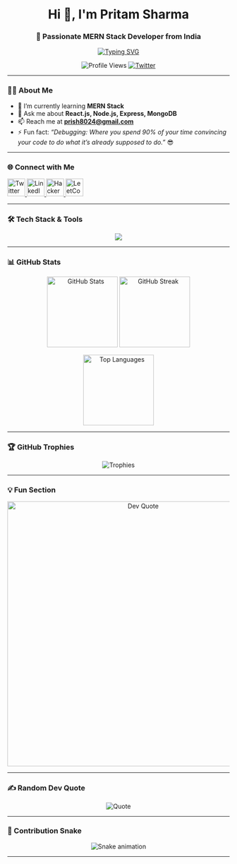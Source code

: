 <!-- Profile Header -->
<h1 align="center">Hi 👋, I'm Pritam Sharma</h1>
<h3 align="center">🚀 Passionate MERN Stack Developer from India</h3>

<!-- Typing Animation -->
<p align="center">
  <a href="https://git.io/typing-svg">
    <img src="https://readme-typing-svg.demolab.com?font=Fira+Code&weight=500&size=22&pause=1000&color=0E75B6&center=true&vCenter=true&width=600&lines=Full+Stack+Developer+%7C+MERN+Stack;React.js+%7C+Node.js+%7C+Express+%7C+MongoDB;Always+learning+new+technologies;Building+modern+web+apps+%F0%9F%9A%80" alt="Typing SVG" />
  </a>
</p>

<!-- Profile Views & Followers -->
<p align="center">
  <img src="https://komarev.com/ghpvc/?username=pritam-sharma&label=Profile%20views&color=0e75b6&style=flat" alt="Profile Views" />
  <a href="https://twitter.com/iamprish" target="blank">
    <img src="https://img.shields.io/twitter/follow/iamprish?logo=twitter&style=for-the-badge" alt="Twitter" />
  </a>
</p>

---

### 👨‍💻 About Me  
- 🌱 I’m currently learning **MERN Stack**  
- 💬 Ask me about **React.js, Node.js, Express, MongoDB**  
- 📫 Reach me at **prish8024@gmail.com**  
- ⚡ Fun fact: *“Debugging: Where you spend 90% of your time convincing your code to do what it’s already supposed to do.”* 😎  

---

### 🌐 Connect with Me  
<p align="left">
  <a href="https://twitter.com/iamprish" target="blank">
    <img src="https://skillicons.dev/icons?i=twitter" alt="Twitter" height="40" />
  </a>
  <a href="https://linkedin.com/in/pritam-sharma2143" target="blank">
    <img src="https://skillicons.dev/icons?i=linkedin" alt="LinkedIn" height="40" />
  </a>
  <a href="https://www.hackerrank.com/prish_sharma" target="blank">
    <img src="https://cdn.worldvectorlogo.com/logos/hackerrank.svg" alt="HackerRank" height="40" />
  </a>
  <a href="https://leetcode.com/prish143" target="blank">
    <img src="https://upload.wikimedia.org/wikipedia/commons/1/19/LeetCode_logo_black.png" alt="LeetCode" height="40" />
  </a>
</p>

---

### 🛠️ Tech Stack & Tools  
<p align="center">
  <img src="https://skillicons.dev/icons?i=html,css,bootstrap,tailwind,js,react,redux,nodejs,express,mongodb,mysql,git,github,postman,python,java,c,cpp" />
</p>

---

### 📊 GitHub Stats  
<p align="center">
  <img src="https://github-readme-stats.vercel.app/api?username=pritam-sharma&show_icons=true&theme=tokyonight" alt="GitHub Stats" height="160" />
  <img src="https://github-readme-streak-stats.herokuapp.com/?user=pritam-sharma&theme=tokyonight" alt="GitHub Streak" height="160" />
</p>

<p align="center">
  <img src="https://github-readme-stats.vercel.app/api/top-langs/?username=pritam-sharma&layout=compact&theme=tokyonight" alt="Top Languages" height="160" />
</p>

---

### 🏆 GitHub Trophies  
<p align="center">
  <img src="https://github-profile-trophy.vercel.app/?username=pritam-sharma&theme=onedark&no-frame=true&row=1&column=6" alt="Trophies" />
</p>

---

### 💡 Fun Section  
<p align="center">
  <img src="https://github-readme-quotes.herokuapp.com/quote?theme=dark&animation=default&layout=zues&font=Gabrielle" alt="Dev Quote" width="600" />
</p>

---

### ✍️ Random Dev Quote  
<p align="center">
  <img src="https://quotes-github-readme.vercel.app/api?type=horizontal&theme=tokyonight" alt="Quote" />
</p>

---

### 🐍 Contribution Snake  
<p align="center">
  <img src="https://github.com/pritam-sharma/pritam-sharma/blob/output/github-contribution-grid-snake.svg" alt="Snake animation" />
</p>

---
